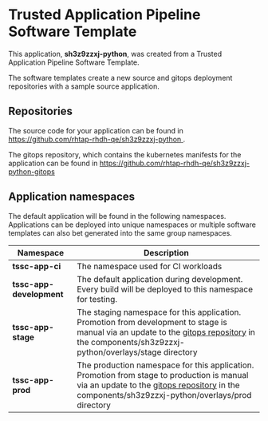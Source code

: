 # Trusted Application Pipeline Software Template

This application, **sh3z9zzxj-python**, was created from a Trusted Application Pipeline Software Template.

The software templates create a new source and gitops deployment repositories with a sample source application. 

## Repositories

The source code for your application can be found in [https://github.com/rhtap-rhdh-qe/sh3z9zzxj-python ](https://github.com/rhtap-rhdh-qe/sh3z9zzxj-python ).
 
The gitops repository, which contains the kubernetes manifests for the application can be found in 
[https://github.com/rhtap-rhdh-qe/sh3z9zzxj-python-gitops ](https://github.com/rhtap-rhdh-qe/sh3z9zzxj-python-gitops ) 

## Application namespaces 

The default application will be found in the following namespaces. Applications can be deployed into unique namespaces or multiple software templates can also bet generated into the same group namespaces.  

|  Namespace   |  Description   |  
| -------- | -------- |
| **tssc-app-ci** | The namespace used for CI workloads |
| **tssc-app-development** | The default application during development. Every build will be deployed to this namespace for testing. |
| **tssc-app-stage** | The staging namespace for this application. Promotion from development to stage is manual via an update to the [gitops repository](https://github.com/rhtap-rhdh-qe/sh3z9zzxj-python-gitops ) in the components/sh3z9zzxj-python/overlays/stage directory |
| **tssc-app-prod** | The production namespace for this application. Promotion from stage to production is manual via an update to the [gitops repository](https://github.com/rhtap-rhdh-qe/sh3z9zzxj-python-gitops ) in the components/sh3z9zzxj-python/overlays/prod directory |